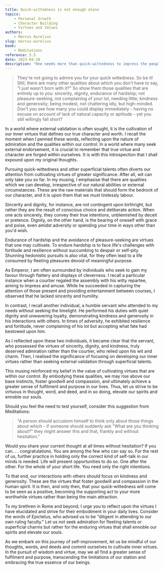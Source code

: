 ```yaml
---
title: Quick-wittedness is not enough alone
topics:
    - Personal Growth
    - Character Building
    - Virtues and Values
authors:
    - Marcus Aurelius
slug: marcus-aurelius
book:
    - Meditations
reference: 5.5
date: 2023-04-20
description: "One needs more than quick-wittedness to impress the people around you. Make the main event of every interaction your sincerity, dignity, temperance, and good intention and allow your wit to support these more noble virtues."
---
```


> They're not going to admire you for your quick wittedness. So be it! Still, there are many other qualities about which you don't have to say, "I just wasn't born with it?" So show them those qualities that are entirely up to you: sincerity, dignity, endurance of hardship; not pleasure-seeking, not complaining of your lot, needing little; kindness and generosity; being modest, not chattering idly, but high-minded. Don't you see how many you could display immediately - having no excuse on account of lack of natural capacity or aptitude - yet you still willingly fall short?

In a world where external validation is often sought, it is the cultivation of our inner virtues that defines our true character and worth. I recall the moment when I penned these words, reflecting upon the nature of admiration and the qualities within our control. In a world where many seek external endorsement, it is crucial to remember that true virtue and character are forged within ourselves. It is with this introspection that I shall expound upon my original thoughts.

Pursuing quick-wittedness and other superficial talents often diverts our attention from cultivating virtues of greater significance. After all, wit can only take you so far. In my musing, I emphasise that there are qualities which we can develop, irrespective of our natural abilities or external circumstances. These are the raw materials that should form the bedrock of our character, and it is upon them that we must tirelessly labour.

Sincerity and dignity, for instance, are not contingent upon birthright, but rather they are the result of conscious choice and deliberate action. When one acts sincerely, they convey their true intentions, unblemished by deceit or pretence. Dignity, on the other hand, is the bearing of oneself with grace and poise, even amidst adversity or spending your time in ways other than you'd wish.

Endurance of hardship and the avoidance of pleasure-seeking are virtues that one may cultivate. To endure hardship is to face life's challenges with fortitude and resilience without succumbing to despair or self-pity. Shunning hedonistic pursuits is also vital, for they often lead to a life consumed by fleeting pleasures devoid of meaningful purpose.

As Emperor, I am often surrounded by individuals who seek to gain my favour through flattery and displays of cleverness. I recall a particular instance when a courtier regaled the assembly with his witty repartee, aiming to impress and amuse. While he succeeded in capturing the attention of those present and providing entertainment between courses, I observed that he lacked sincerity and humility.

In contrast, I recall another individual, a humble servant who attended to my needs without seeking the limelight. He performed his duties with quiet dignity and unwavering loyalty, demonstrating kindness and generosity in his interactions with others. In times of adversity, he exhibited resilience and fortitude, never complaining of his lot but accepting what fate had bestowed upon him.

As I reflected upon these two individuals, it became clear that the servant, who possessed the virtues of sincerity, dignity, and kindness, truly deserved admiration rather than the courtier, who relied upon his wit and charm. Then, I realised the significance of focusing on developing our inner virtues rather than seeking external validation through superficial talents.

This musing reinforced my belief in the value of cultivating virtues that are within our control. By embodying these qualities, we may rise above our base instincts, foster goodwill and compassion, and ultimately achieve a greater sense of fulfilment and purpose in our lives. Thus, let us strive to be virtuous in thought, word, and deed, and in so doing, elevate our spirits and ennoble our souls. 

Should you feel the need to test yourself, consider this suggestion from Meditations:

> "A person should accustom himself to think only about those things about which - if someone should suddenly ask "What are you thinking about?" they might answer this and that, frankly and without hesitation."

Would you share your current thought at all times without hesitation? If you can. . .  congratulations. You are among the few who can say so. For the rest of us, further practice in holding only the correct kind of self-talk in our minds is needed. Life will present opportunities to do so. One after the other. For the whole of your short life. You need only the right intentions.

To that end, our interactions with others should focus on kindness and generosity. These are the virtues that foster goodwill and compassion in the human spirit. It is then, and only then, that your quick-wittedness will come to be seen as a positive, becoming the supporting act to your more worthwhile virtues rather than being the main attraction.

To my brethren in Rome and beyond, I urge you to reflect upon the virtues I have elucidated and strive for their embodiment in your daily lives. Consider the words of Epictetus, who advised us to be "diligent in attending to our own ruling faculty." Let us not seek admiration for fleeting talents or superficial charms but rather for the enduring virtues that shall ennoble our spirits and elevate our souls.

As we embark on this journey of self-improvement, let us be mindful of our thoughts, words, and deeds and commit ourselves to cultivate inner virtues. In the pursuit of wisdom and virtue, may we all find a greater sense of fulfilment and purpose, transcending the limitations of our station and embracing the true essence of our beings.
